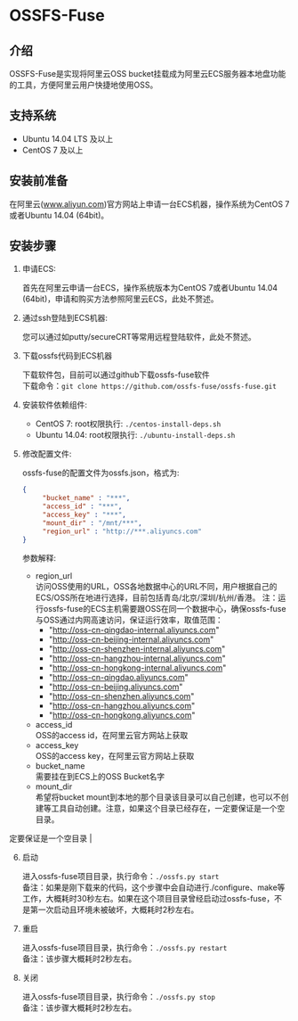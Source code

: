 # OSSFS-Fuse

## 介绍

OSSFS-Fuse是实现将阿里云OSS bucket挂载成为阿里云ECS服务器本地盘功能的工具，方便阿里云用户快捷地使用OSS。

## 支持系统

* Ubuntu 14.04 LTS 及以上
* CentOS 7 及以上

## 安装前准备

在阿里云(www.aliyun.com)官方网站上申请一台ECS机器，操作系统为CentOS 7 或者Ubuntu 14.04 (64bit)。

## 安装步骤

1. 申请ECS:

   首先在阿里云申请一台ECS，操作系统版本为CentOS 7或者Ubuntu 14.04 (64bit)，申请和购买方法参照阿里云ECS，此处不赘述。

2. 通过ssh登陆到ECS机器:

   您可以通过如putty/secureCRT等常用远程登陆软件，此处不赘述。

3. 下载ossfs代码到ECS机器

   下载软件包，目前可以通过github下载ossfs-fuse软件  
   下载命令：```git clone https://github.com/ossfs-fuse/ossfs-fuse.git```

4. 安装软件依赖组件:

   * CentOS 7:
     root权限执行: ```./centos-install-deps.sh```
   * Ubuntu 14.04:
     root权限执行: ```./ubuntu-install-deps.sh```

5. 修改配置文件:

   ossfs-fuse的配置文件为ossfs.json，格式为:
   ```json
   {
        "bucket_name" : "***",
        "access_id" : "***",
        "access_key" : "***",
        "mount_dir" : "/mnt/***",
        "region_url" : "http://***.aliyuncs.com"
   }
   ```
   参数解释:
   * region_url  
     访问OSS使用的URL，OSS各地数据中心的URL不同，用户根据自己的ECS/OSS所在地进行选择，目前包括青岛/北京/深圳/杭州/香港。
     注：运行ossfs-fuse的ECS主机需要跟OSS在同一个数据中心，确保ossfs-fuse与OSS通过内网高速访问，保证运行效率，取值范围：
     - "http://oss-cn-qingdao-internal.aliyuncs.com"
     - "http://oss-cn-beijing-internal.aliyuncs.com"
     - "http://oss-cn-shenzhen-internal.aliyuncs.com"
     - "http://oss-cn-hangzhou-internal.aliyuncs.com"
     - "http://oss-cn-hongkong-internal.aliyuncs.com"
     - "http://oss-cn-qingdao.aliyuncs.com"
     - "http://oss-cn-beijing.aliyuncs.com"
     - "http://oss-cn-shenzhen.aliyuncs.com"
     - "http://oss-cn-hangzhou.aliyuncs.com"
     - "http://oss-cn-hongkong.aliyuncs.com"
   * access_id  
     OSS的access id，在阿里云官方网站上获取
   * access_key  
     OSS的access key，在阿里云官方网站上获取
   * bucket_name  
     需要挂在到ECS上的OSS Bucket名字
   * mount_dir  
     希望将bucket mount到本地的那个目录该目录可以自己创建，也可以不创建等工具自动创建。注意，如果这个目录已经存在，一定要保证是一个空目录。
     
     
定要保证是一个空目录 |
   
6. 启动

   进入ossfs-fuse项目目录，执行命令：```./ossfs.py start```  
   备注：如果是刚下载来的代码，这个步骤中会自动进行./configure、make等工作，大概耗时30秒左右。如果在这个项目目录曾经启动过ossfs-fuse，不是第一次启动且环境未被破坏，大概耗时2秒左右。

7. 重启

   进入ossfs-fuse项目目录，执行命令：```./ossfs.py restart```  
   备注：该步骤大概耗时2秒左右。

8. 关闭

   进入ossfs-fuse项目目录，执行命令：```./ossfs.py stop```  
   备注：该步骤大概耗时2秒左右。
   